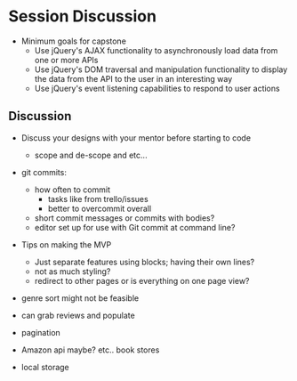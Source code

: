 


# Session Discussion
- Minimum goals for capstone
  - Use jQuery's AJAX functionality to asynchronously load data from one or more APIs
  - Use jQuery's DOM traversal and manipulation functionality to display the data from the API to the user in an interesting way
  - Use jQuery's event listening capabilities to respond to user actions

## Discussion
- Discuss your designs with your mentor before starting to code
  - scope and de-scope and etc...
- git commits: 
  - how often to commit
    - tasks like from trello/issues
    - better to overcommit overall
  - short commit messages or commits with bodies?
  - editor set up for use with Git commit at command line?
- Tips on making the MVP
  - Just separate features using blocks; having their own lines?
  - not as much styling?
  - redirect to other pages or is everything on one page view?

- genre sort might not be feasible
- can grab reviews and populate
- pagination
- Amazon api maybe? etc.. book stores
- local storage